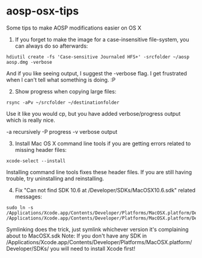 # aosp-osx-tips
Some tips to make AOSP modifications easier on OS X

1. If you forget to make the image for a case-insensitive file-system, you can always do so afterwards:

  ```
  hdiutil create -fs 'Case-sensitive Journaled HFS+' -srcfolder ~/aosp aosp.dmg -verbose
  ```

  And if you like seeing output, I suggest the -verbose flag. I get frustrated when I can't tell what something is doing. :P


2. Show progress when copying large files:

  ```
  rsync -aPv ~/srcfolder ~/destinationfolder
  ```
  
  Use it like you would cp, but you have added verbose/progress output which is really nice.

  -a recursively
  -P progress
  -v verbose output

3. Install Mac OS X command line tools if you are getting errors related to missing header files:

  ```
  xcode-select --install
  ```
  
  Installing command line tools fixes these header files. If you are still having trouble, try uninstalling and reinstalling.

4. Fix "Can not find SDK 10.6 at /Developer/SDKs/MacOSX10.6.sdk" related messages:

  ```
  sudo ln -s /Applications/Xcode.app/Contents/Developer/Platforms/MacOSX.platform/Developer/SDKs/MacOSX10.12.sdk /Applications/Xcode.app/Contents/Developer/Platforms/MacOSX.platform/Developer/SDKs/MacOSX10.6.sdk
  ```
  Symlinking does the trick, just symlink whichever version it's complaining about to MacOSX.sdk
  Note: If you don't have any SDK in /Applications/Xcode.app/Contents/Developer/Platforms/MacOSX.platform/Developer/SDKs/ you will need to install Xcode first!

